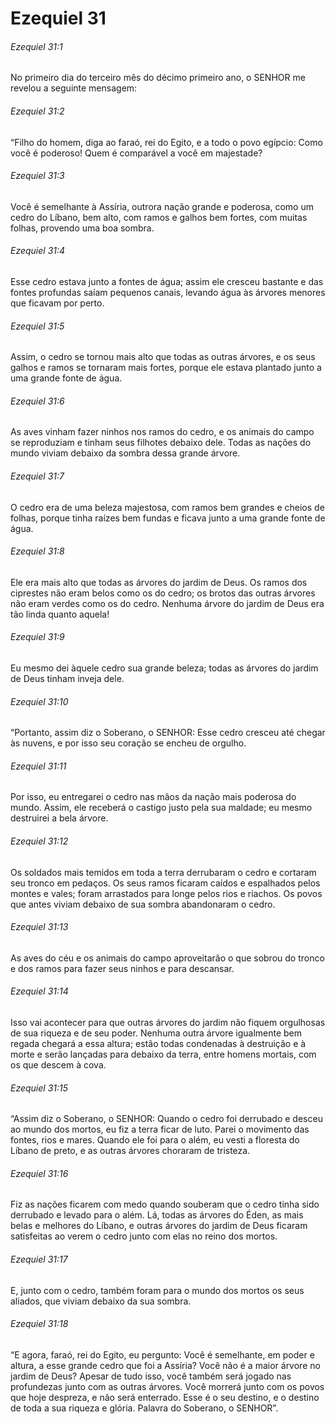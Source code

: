 # Ezequiel 31

###### Ezequiel 31:1

No primeiro dia do terceiro mês do décimo primeiro ano, o SENHOR me revelou a seguinte mensagem:

###### Ezequiel 31:2

“Filho do homem, diga ao faraó, rei do Egito, e a todo o povo egípcio: Como você é poderoso! Quem é comparável a você em majestade?

###### Ezequiel 31:3

Você é semelhante à Assíria, outrora nação grande e poderosa, como um cedro do Líbano, bem alto, com ramos e galhos bem fortes, com muitas folhas, provendo uma boa sombra.

###### Ezequiel 31:4

Esse cedro estava junto a fontes de água; assim ele cresceu bastante e das fontes profundas saíam pequenos canais, levando água às árvores menores que ficavam por perto.

###### Ezequiel 31:5

Assim, o cedro se tornou mais alto que todas as outras árvores, e os seus galhos e ramos se tornaram mais fortes, porque ele estava plantado junto a uma grande fonte de água.

###### Ezequiel 31:6

As aves vinham fazer ninhos nos ramos do cedro, e os animais do campo se reproduziam e tinham seus filhotes debaixo dele. Todas as nações do mundo viviam debaixo da sombra dessa grande árvore.

###### Ezequiel 31:7

O cedro era de uma beleza majestosa, com ramos bem grandes e cheios de folhas, porque tinha raízes bem fundas e ficava junto a uma grande fonte de água.

###### Ezequiel 31:8

Ele era mais alto que todas as árvores do jardim de Deus. Os ramos dos ciprestes não eram belos como os do cedro; os brotos das outras árvores não eram verdes como os do cedro. Nenhuma árvore do jardim de Deus era tão linda quanto aquela!

###### Ezequiel 31:9

Eu mesmo dei àquele cedro sua grande beleza; todas as árvores do jardim de Deus tinham inveja dele.

###### Ezequiel 31:10

“Portanto, assim diz o Soberano, o SENHOR: Esse cedro cresceu até chegar às nuvens, e por isso seu coração se encheu de orgulho.

###### Ezequiel 31:11

Por isso, eu entregarei o cedro nas mãos da nação mais poderosa do mundo. Assim, ele receberá o castigo justo pela sua maldade; eu mesmo destruirei a bela árvore.

###### Ezequiel 31:12

Os soldados mais temidos em toda a terra derrubaram o cedro e cortaram seu tronco em pedaços. Os seus ramos ficaram caídos e espalhados pelos montes e vales; foram arrastados para longe pelos rios e riachos. Os povos que antes viviam debaixo de sua sombra abandonaram o cedro.

###### Ezequiel 31:13

As aves do céu e os animais do campo aproveitarão o que sobrou do tronco e dos ramos para fazer seus ninhos e para descansar.

###### Ezequiel 31:14

Isso vai acontecer para que outras árvores do jardim não fiquem orgulhosas de sua riqueza e de seu poder. Nenhuma outra árvore igualmente bem regada chegará a essa altura; estão todas condenadas à destruição e à morte e serão lançadas para debaixo da terra, entre homens mortais, com os que descem à cova.

###### Ezequiel 31:15

“Assim diz o Soberano, o SENHOR: Quando o cedro foi derrubado e desceu ao mundo dos mortos, eu fiz a terra ficar de luto. Parei o movimento das fontes, rios e mares. Quando ele foi para o além, eu vesti a floresta do Líbano de preto, e as outras árvores choraram de tristeza.

###### Ezequiel 31:16

Fiz as nações ficarem com medo quando souberam que o cedro tinha sido derrubado e levado para o além. Lá, todas as árvores do Éden, as mais belas e melhores do Líbano, e outras árvores do jardim de Deus ficaram satisfeitas ao verem o cedro junto com elas no reino dos mortos.

###### Ezequiel 31:17

E, junto com o cedro, também foram para o mundo dos mortos os seus aliados, que viviam debaixo da sua sombra.

###### Ezequiel 31:18

“E agora, faraó, rei do Egito, eu pergunto: Você é semelhante, em poder e altura, a esse grande cedro que foi a Assíria? Você não é a maior árvore no jardim de Deus? Apesar de tudo isso, você também será jogado nas profundezas junto com as outras árvores. Você morrerá junto com os povos que hoje despreza, e não será enterrado. Esse é o seu destino, e o destino de toda a sua riqueza e glória. Palavra do Soberano, o SENHOR”.

